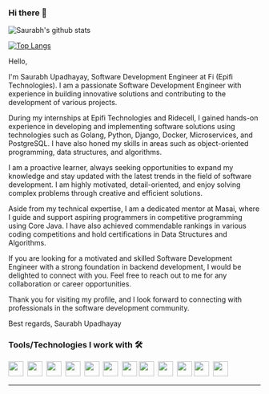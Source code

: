 ### Hi there 👋 

![Saurabh's github stats](https://github-readme-stats.vercel.app/api?username=Saurabh-Upadhayay&show_icons=true&theme=merko)

[![Top Langs](https://github-readme-stats.vercel.app/api/top-langs/?username=Saurabh-Upadhayay&layout=compact)](https://github.com/anuraghazra/github-readme-stats)

<!--
      **Saurabhsahab/Saurabh** is a ✨ _special_ ✨ repository because its `README.md` (this file) appears on your GitHub profile.
-->
<!-- -🔭 I’m currently working on ...-->

Hello, 

I'm Saurabh Upadhayay, Software Development Engineer at Fi (Epifi Technologies). I am a passionate Software Development Engineer with experience in building innovative solutions and contributing to the development of various projects.

During my internships at Epifi Technologies and Ridecell, I gained hands-on experience in developing and implementing software solutions using technologies such as Golang, Python, Django, Docker, Microservices, and PostgreSQL. I have also honed my skills in areas such as object-oriented programming, data structures, and algorithms.

I am a proactive learner, always seeking opportunities to expand my knowledge and stay updated with the latest trends in the field of software development. I am highly motivated, detail-oriented, and enjoy solving complex problems through creative and efficient solutions.

Aside from my technical expertise, I am a dedicated mentor at Masai, where I guide and support aspiring programmers in competitive programming using Core Java. I have also achieved commendable rankings in various coding competitions and hold certifications in Data Structures and Algorithms.

If you are looking for a motivated and skilled Software Development Engineer with a strong foundation in backend development, I would be delighted to connect with you. Feel free to reach out to me for any collaboration or career opportunities.

Thank you for visiting my profile, and I look forward to connecting with professionals in the software development community.

Best regards,
Saurabh Upadhayay
<!--
- 🤔 I’m looking for help with ...
- 💬 Ask me about ...
- 📫 How to reach me: ...
- 😄 Pronouns: ...
- ⚡ Fun fact: ...
 -->
 
 ### Tools/Technologies I work with 🛠️
 <span><img src="https://cdn.jsdelivr.net/gh/devicons/devicon@latest/icons/html5/html5-plain.svg" width="30px"></span>&nbsp;
 <span><img src="https://cdn.jsdelivr.net/gh/devicons/devicon@latest/icons/css3/css3-plain.svg" width="30px"></span>&nbsp;
 <span><img src="https://cdn.jsdelivr.net/gh/devicons/devicon@latest/icons/javascript/javascript-original.svg" width="30px"></span>&nbsp;
 <span><img src="https://cdn.jsdelivr.net/gh/devicons/devicon@latest/icons/git/git-original.svg" width="30px"></span>&nbsp;
 <span><img src="https://cdn.jsdelivr.net/gh/devicons/devicon@latest/icons/github/github-original.svg" width="30px"></span>&nbsp;
 <span><img src="https://cdn.jsdelivr.net/gh/devicons/devicon@latest/icons/vscode/vscode-original.svg" width="30px"></span>&nbsp;
 <span><img src="https://cdn.jsdelivr.net/gh/devicons/devicon@latest/icons/npm/npm-original-wordmark.svg" width="30px"></span>
 <span><img src="https://cdn.jsdelivr.net/gh/devicons/devicon@latest/icons/nodejs/nodejs-plain.svg" width="30px"></span>&nbsp;
 <span><img src="https://cdn.jsdelivr.net/gh/devicons/devicon@latest/icons/express/express-original.svg" width="30px"></span>&nbsp;
 <span><img src="https://cdn.jsdelivr.net/gh/devicons/devicon@latest/icons/mongodb/mongodb-original.svg" width="30px"></span>
 <span><img src="https://cdn.jsdelivr.net/gh/devicons/devicon@latest/icons/cplusplus/cplusplus-plain.svg" width="30px"></span>&nbsp;
 <span><img src="https://cdn.jsdelivr.net/gh/devicons/devicon@latest/icons/bootstrap/bootstrap-plain.svg" width="30px"></span>&nbsp;
<!--  <span><img src="https://cdn.jsdelivr.net/gh/devicons/devicon@latest/icons/react/react-original.svg" width="30px"></span>&nbsp;
 <span><img src="https://cdn.jsdelivr.net/gh/devicons/devicon@latest/icons/redux/redux-original.svg" width="30px"></span> -->
<hr>
